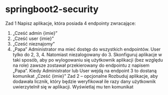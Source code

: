 # springboot2-security
Zad 1
Napisz aplikacje, która posiada 4 endpointy zwracające:
1. „Cześć admin {imie}”
2. „Cześć user {imie}”
3. „Cześć nieznajomy”
4. „Papa”
Administrator ma mieć dostęp do wszystkich endpointów. User tylko do 2, 3, 4. Natomiast niezalogowany do 3. Skonfiguruj aplikacje w taki sposób, aby po wylogowaniu się użytkownik aplikacji (bez względu na role) zawsze zostawał przekierowany do endpointu z napisem „Papa”.
Kiedy Administrator lub User wejdą na endpoint 3 to dostaną komunikat „Cześć {imie}”
Zad 2 – opcjonalne
Rozbuduj aplikacje, aby dodawała licznik, który będzie weryfikował ile razy dany użytkownik uwierzytelnił się w aplikacji. Wyświetlaj mu ten komunikat
